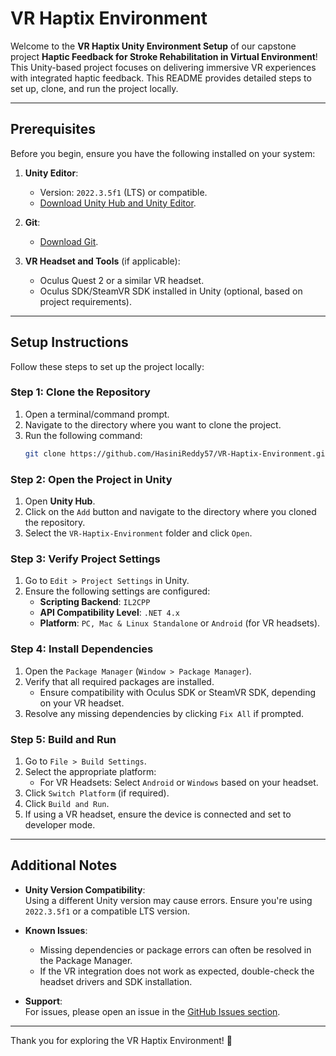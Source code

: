 # VR Haptix Environment

Welcome to the **VR Haptix Unity Environment Setup** of our capstone project **Haptic Feedback for Stroke Rehabilitation in Virtual Environment**! This Unity-based project focuses on delivering immersive VR experiences with integrated haptic feedback. This README provides detailed steps to set up, clone, and run the project locally.

---

## Prerequisites

Before you begin, ensure you have the following installed on your system:

1. **Unity Editor**:  
   - Version: `2022.3.5f1` (LTS) or compatible.  
   - [Download Unity Hub and Unity Editor](https://unity.com/download).  

2. **Git**:  
   - [Download Git](https://git-scm.com/downloads).  

3. **VR Headset and Tools** (if applicable):  
   - Oculus Quest 2 or a similar VR headset.  
   - Oculus SDK/SteamVR SDK installed in Unity (optional, based on project requirements).  

---

## Setup Instructions

Follow these steps to set up the project locally:

### Step 1: Clone the Repository

1. Open a terminal/command prompt.
2. Navigate to the directory where you want to clone the project.
3. Run the following command:  
   ```bash
   git clone https://github.com/HasiniReddy57/VR-Haptix-Environment.git
   ```

### Step 2: Open the Project in Unity

1. Open **Unity Hub**.  
2. Click on the `Add` button and navigate to the directory where you cloned the repository.  
3. Select the `VR-Haptix-Environment` folder and click `Open`.  

### Step 3: Verify Project Settings

1. Go to `Edit > Project Settings` in Unity.  
2. Ensure the following settings are configured:  
   - **Scripting Backend**: `IL2CPP`  
   - **API Compatibility Level**: `.NET 4.x`  
   - **Platform**: `PC, Mac & Linux Standalone` or `Android` (for VR headsets).  

### Step 4: Install Dependencies

1. Open the `Package Manager` (`Window > Package Manager`).
2. Verify that all required packages are installed.  
   - Ensure compatibility with Oculus SDK or SteamVR SDK, depending on your VR headset.  
3. Resolve any missing dependencies by clicking `Fix All` if prompted.

### Step 5: Build and Run

1. Go to `File > Build Settings`.  
2. Select the appropriate platform:  
   - For VR Headsets: Select `Android` or `Windows` based on your headset.  
3. Click `Switch Platform` (if required).  
4. Click `Build and Run`.  
5. If using a VR headset, ensure the device is connected and set to developer mode.

---

## Additional Notes

- **Unity Version Compatibility**:  
   Using a different Unity version may cause errors. Ensure you're using `2022.3.5f1` or a compatible LTS version.  
   
- **Known Issues**:  
   - Missing dependencies or package errors can often be resolved in the Package Manager.  
   - If the VR integration does not work as expected, double-check the headset drivers and SDK installation.  

- **Support**:  
   For issues, please open an issue in the [GitHub Issues section](https://github.com/HasiniReddy57/VR-Haptix-Environment/issues).  

---

Thank you for exploring the VR Haptix Environment! 🚀  
